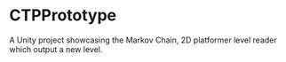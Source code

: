 # CTPPrototype
A Unity project showcasing the Markov Chain, 2D platformer level reader which output a new level.
